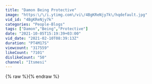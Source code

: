 ```yaml
---
title: "Damon Being Protective"
image: "https:\/\/i.ytimg.com\/vi\/4BgKReNjy7k\/hqdefault.jpg"
vid_id: "4BgKReNjy7k"
categories: "People-Blogs"
tags: ["Damon","Being","Protective"]
date: "2021-10-05T15:19:39+03:00"
vid_date: "2021-02-10T08:39:13Z"
duration: "PT4M17S"
viewcount: "317559"
likeCount: "7101"
dislikeCount: "50"
channel: "Itsmesi"
---
```

{% raw %}{% endraw %}
